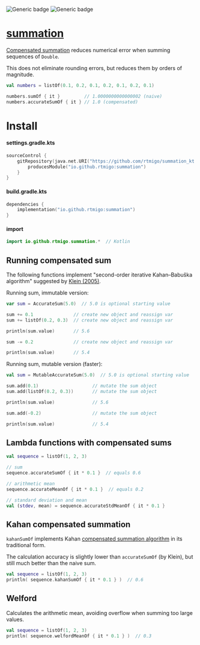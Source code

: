 ![Generic badge](https://img.shields.io/badge/maturity-experimental-red.svg)
![Generic badge](https://img.shields.io/badge/JVM-8-blue.svg)

# [summation](https://github.com/rtmigo/summation_kt#readme)



[Compensated summation](https://en.wikipedia.org/wiki/Kahan_summation_algorithm)
reduces numerical error when summing sequences of `Double`.

This does not eliminate rounding errors, but reduces them by orders of magnitude.

```kotlin
val numbers = listOf(0.1, 0.2, 0.1, 0.2, 0.1, 0.2, 0.1)

numbers.sumOf { it }         // 1.0000000000000002 (naive)
numbers.accurateSumOf { it } // 1.0 (compensated)
```

# Install

#### settings.gradle.kts

```kotlin
sourceControl {
    gitRepository(java.net.URI("https://github.com/rtmigo/summation_kt.git")) {
        producesModule("io.github.rtmigo:summation")
    }
}
```

#### build.gradle.kts

```kotlin
dependencies {
    implementation("io.github.rtmigo:summation")
}
```

#### import


```kotlin
import io.github.rtmigo.summation.*  // Kotlin
```


## Running compensated sum

The following functions implement "second-order iterative Kahan–Babuška algorithm" suggested by [Klein (2005)](https://citeseerx.ist.psu.edu/viewdoc/download?doi=10.1.1.582.288&rep=rep1&type=pdf).

Running sum, immutable version:

```kotlin
var sum = AccurateSum(5.0)  // 5.0 is optional starting value

sum += 0.1               // create new object and reassign var
sum += listOf(0.2, 0.3)  // create new object and reassign var

println(sum.value)       // 5.6

sum -= 0.2               // create new object and reassign var

println(sum.value)       // 5.4
```

Running sum, mutable version (faster):

```kotlin
val sum = MutableAccurateSum(5.0)  // 5.0 is optional starting value

sum.add(0.1)                    // mutate the sum object
sum.add(listOf(0.2, 0.3))       // mutate the sum object

println(sum.value)              // 5.6

sum.add(-0.2)                   // mutate the sum object

println(sum.value)              // 5.4
```

## Lambda functions with compensated sums

```kotlin
val sequence = listOf(1, 2, 3)

// sum
sequence.accurateSumOf { it * 0.1 }  // equals 0.6

// arithmetic mean
sequence.accurateMeanOf { it * 0.1 }  // equals 0.2

// standard deviation and mean
val (stdev, mean) = sequence.accurateStdMeanOf { it * 0.1 }
```

## Kahan compensated summation

`kahanSumOf` implements Kahan [compensated summation algorithm](https://en.wikipedia.org/wiki/Kahan_summation_algorithm)
in its traditional form.

The calculation accuracy is slightly lower than `accurateSumOf` (by Klein),
but still much better than the naive sum.

```kotlin
val sequence = listOf(1, 2, 3)
println( sequence.kahanSumOf { it * 0.1 } )  // 0.6
```

## Welford

Calculates the arithmetic mean, avoiding overflow when summing too large
values.

```kotlin
val sequence = listOf(1, 2, 3)
println( sequence.welfordMeanOf { it * 0.1 } )  // 0.3
```

